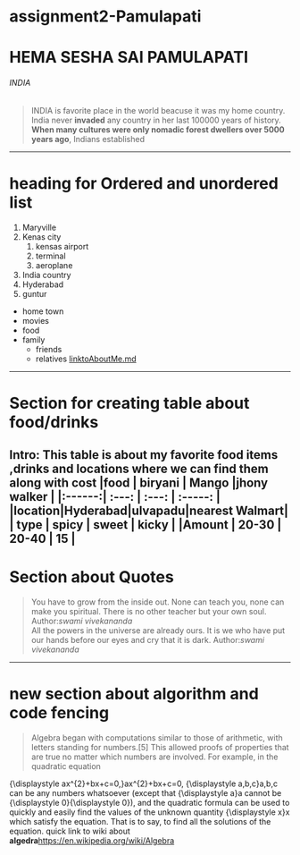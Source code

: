 # assignment2-Pamulapati
# HEMA SESHA SAI PAMULAPATI
###### INDIA

>INDIA is favorite place in the world beacuse it was my home country.
>India never **invaded** any country in her last 100000 years of history.
>**When many cultures were only nomadic forest dwellers over 5000 years ago**, Indians established 
***
# heading for Ordered and unordered list
1. Maryville
2. Kenas city
    1. kensas airport
    2. terminal
    3. aeroplane
3. India country
4. Hyderabad
5. guntur
* home town
* movies
* food
* family
  * friends
  * relatives
[linktoAboutMe.md](https://github.com/SESHASAIP/assignment2-Pamulapati/blob/main/AboutMe.md)
---
# Section for creating table about food/drinks

Intro:
This table is about my favorite food items ,drinks and locations where we can find them along with cost 
|food    | biryani | Mango  |jhony walker   |
|:------:|  :---:  | :---:  |  :-----:      |
|location|Hyderabad|ulvapadu|nearest Walmart|
| type   | spicy   | sweet  |    kicky      |
|Amount  | 20-30   | 20-40  |    15         |
---
# Section about Quotes
>You have to grow from the inside out. None can teach you, none can make you spiritual. There is no other teacher but your own soul.
>Author:*swami vivekananda* <br>
>All the powers in the universe are already ours. It is we who have put our hands before our eyes and cry that it is dark.
Author:*swami vivekananda*
***
# new section about algorithm and code fencing
>Algebra began with computations similar to those of arithmetic, with letters standing for numbers.[5] This allowed proofs of properties that are true no matter which numbers are involved. For example, in the quadratic equation

{\displaystyle ax^{2}+bx+c=0,}ax^{2}+bx+c=0,
{\displaystyle a,b,c}a,b,c can be any numbers whatsoever (except that {\displaystyle a}a cannot be {\displaystyle 0}{\displaystyle 0}), and the quadratic formula can be used to quickly and easily find the values of the unknown quantity {\displaystyle x}x which satisfy the equation. That is to say, to find all the solutions of the equation.
quick link to wiki about **algedra**<https://en.wikipedia.org/wiki/Algebra>


